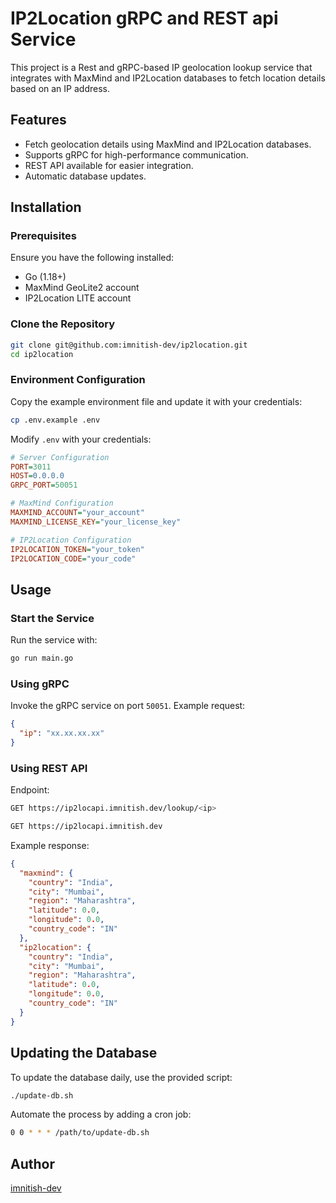 # IP2Location gRPC and REST api Service

This project is a Rest and gRPC-based IP geolocation lookup service that integrates with MaxMind and IP2Location databases to fetch location details based on an IP address.

## Features
- Fetch geolocation details using MaxMind and IP2Location databases.
- Supports gRPC for high-performance communication.
- REST API available for easier integration.
- Automatic database updates.

## Installation

### Prerequisites
Ensure you have the following installed:
- Go (1.18+)
- MaxMind GeoLite2 account
- IP2Location LITE account


### Clone the Repository
```sh
git clone git@github.com:imnitish-dev/ip2location.git
cd ip2location
```

### Environment Configuration
Copy the example environment file and update it with your credentials:
```sh
cp .env.example .env
```
Modify `.env` with your credentials:
```ini
# Server Configuration
PORT=3011
HOST=0.0.0.0
GRPC_PORT=50051

# MaxMind Configuration
MAXMIND_ACCOUNT="your_account"
MAXMIND_LICENSE_KEY="your_license_key"

# IP2Location Configuration
IP2LOCATION_TOKEN="your_token"
IP2LOCATION_CODE="your_code"
```

## Usage

### Start the Service
Run the service with:
```sh
go run main.go
```

### Using gRPC
Invoke the gRPC service on port `50051`.
Example request:
```json
{
  "ip": "xx.xx.xx.xx"
}
```

### Using REST API
Endpoint:
```sh
GET https://ip2locapi.imnitish.dev/lookup/<ip>
```
```sh
GET https://ip2locapi.imnitish.dev
```
Example response:
```json
{
  "maxmind": {
    "country": "India",
    "city": "Mumbai",
    "region": "Maharashtra",
    "latitude": 0.0,
    "longitude": 0.0,
    "country_code": "IN"
  },
  "ip2location": {
    "country": "India",
    "city": "Mumbai",
    "region": "Maharashtra",
    "latitude": 0.0,
    "longitude": 0.0,
    "country_code": "IN"
  }
}
```

## Updating the Database
To update the database daily, use the provided script:
```sh
./update-db.sh
```
Automate the process by adding a cron job:
```sh
0 0 * * * /path/to/update-db.sh
```


## Author
[imnitish-dev](https://github.com/imnitish-dev)

